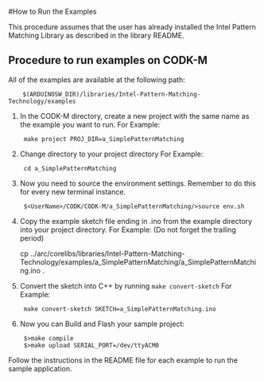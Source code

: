 #How to Run the Examples

This procedure assumes that the user has already installed the Intel Pattern Matching Library
as described in the library README.

## Procedure to run examples on CODK-M

All of the examples are available at the following path:

        $(ARDUINOSW_DIR)/libraries/Intel-Pattern-Matching-Technology/examples 

1. In the CODK-M directory, create a new project with the same name as the example you want to run.
For Example:

        make project PROJ_DIR=a_SimplePatternMatching 
        
2. Change directory to your project directory
For Example:

        cd a_SimplePatternMatching 
        
3. Now you need to source the environment settings. Remember to do this for every new terminal instance.

        $<UserName>/CODK/CODK-M/a_SimplePatternMatching/>source env.sh 
        
4. Copy the example sketch file ending in .ino from the example directory into your project directory.
For Example: (Do not forget the trailing period)

    cp ../arc/corelibs/libraries/Intel-Pattern-Matching-Technology/examples/a_SimplePatternMatching/a_SimplePatternMatching.ino . 
        
7. Convert the sketch into C++ by running `make convert-sketch`
For Example:

        make convert-sketch SKETCH=a_SimplePatternMatching.ino 
        
8. Now you can  Build and Flash your sample project:

        $>make compile
        $>make upload SERIAL_PORT=/dev/ttyACM0
        
        
Follow the instructions in the README file for each example to run the sample application.


